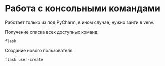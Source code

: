 Работа с консольными командами
==============================

Работает только из под PyCharm, в ином случае, нужно зайти в venv.

Получение списка всех доступных команд:
```shell
flask
```

Создание нового пользователя:
```shell
flask user-create
```
